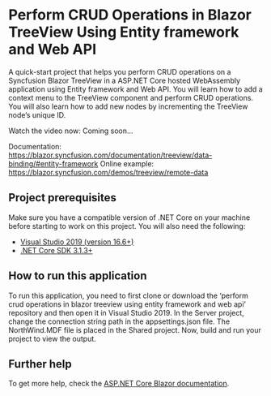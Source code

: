 # Perform CRUD Operations in Blazor TreeView Using Entity framework and Web API

A quick-start project that helps you perform CRUD operations on a Syncfusion Blazor TreeView in a ASP.NET Core hosted WebAssembly application using Entity framework and Web API. You will learn how to add a context menu to the TreeView component and perform CRUD operations. You will also learn how to add new nodes by incrementing the TreeView node’s unique ID.

Watch the video now: Coming soon...

Documentation: https://blazor.syncfusion.com/documentation/treeview/data-binding/#entity-framework
Online example: https://blazor.syncfusion.com/demos/treeview/remote-data 

## Project prerequisites
Make sure you have a compatible version of .NET Core on your machine before starting to work on this project. You will also need the following:
* [Visual Studio 2019 (version 16.6+)]( https://visualstudio.microsoft.com/downloads)
* [.NET Core SDK 3.1.3+](https://dotnet.microsoft.com/download/dotnet-core/3.1)

## How to run this application
To run this application, you need to first clone or download the ‘perform crud operations in blazor treeview using entity framework and web api’ repository and then open it in Visual Studio 2019. In the Server project, change the connection string path in the appsettings.json file. The NorthWind.MDF file is placed in the Shared project. Now, build and run your project to view the output.

## Further help
To get more help, check the [ASP.NET Core Blazor documentation](https://docs.microsoft.com/en-us/aspnet/core/blazor).

